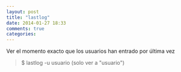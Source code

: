 ```yaml
---
layout: post
title: "lastlog"
date: 2014-01-27 18:33
comments: true
categories: 
---
```

Ver el momento exacto que los usuarios han entrado por última vez 

>$ lastlog -u usuario  (solo ver a "usuario")

